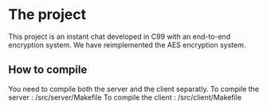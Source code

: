 # The project
This project is an instant chat developed in C99 with an end-to-end encryption system. We have reimplemented the AES encryption system.


## How to compile
You need to compile both the server and the client separatly. 
To compile the server : /src/server/Makefile
To compile the client : /src/client/Makefile
